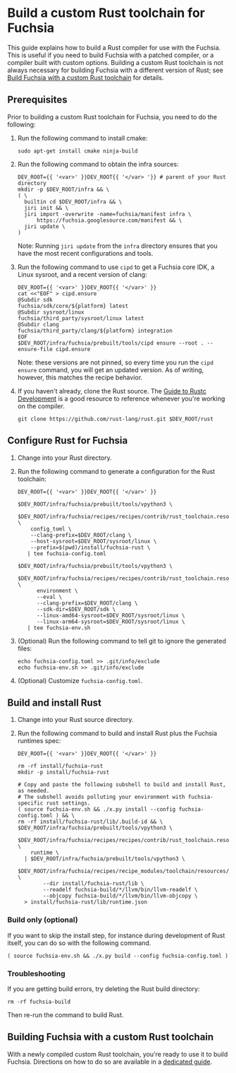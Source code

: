 # Build a custom Rust toolchain for Fuchsia

This guide explains how to build a Rust compiler for use with the Fuchsia. This
is useful if you need to build Fuchsia with a patched compiler, or a compiler
built with custom options. Building a custom Rust toolchain is not always
necessary for building Fuchsia with a different version of Rust; see
[Build Fuchsia with a custom Rust toolchain](/docs/development/build/fuchsia_custom_rust.md)
for details.

## Prerequisites

Prior to building a custom Rust toolchain for Fuchsia, you need to do the following:

1. Run the following command to install cmake:

   ```posix-terminal
   sudo apt-get install cmake ninja-build
   ```

1. Run the following command to obtain the infra sources:

   ```posix-terminal
   DEV_ROOT={{ '<var>' }}DEV_ROOT{{ '</var> '}} # parent of your Rust directory
   mkdir -p $DEV_ROOT/infra && \
   ( \
     builtin cd $DEV_ROOT/infra && \
     jiri init && \
     jiri import -overwrite -name=fuchsia/manifest infra \
         https://fuchsia.googlesource.com/manifest && \
     jiri update \
   )
   ```

   Note: Running `jiri update` from the `infra` directory ensures that you
   have the most recent configurations and tools.

1. Run the following command to use `cipd` to get a Fuchsia core IDK, a Linux
   sysroot, and a recent version of clang:

   ```posix-terminal
   DEV_ROOT={{ '<var>' }}DEV_ROOT{{ '</var>' }}
   cat <<"EOF" > cipd.ensure
   @Subdir sdk
   fuchsia/sdk/core/${platform} latest
   @Subdir sysroot/linux
   fuchsia/third_party/sysroot/linux latest
   @Subdir clang
   fuchsia/third_party/clang/${platform} integration
   EOF
   $DEV_ROOT/infra/fuchsia/prebuilt/tools/cipd ensure --root . --ensure-file cipd.ensure
   ```

   Note: these versions are not pinned, so every time you run the `cipd ensure`
   command, you will get an updated version. As of writing, however, this
   matches the recipe behavior.

1. If you haven't already, clone the Rust source. The
   [Guide to Rustc Development] is a good resource to reference whenever you're
   working on the compiler.

   ```posix-terminal
   git clone https://github.com/rust-lang/rust.git $DEV_ROOT/rust
   ```

[Guide to Rustc Development]: https://rustc-dev-guide.rust-lang.org/building/how-to-build-and-run.html

## Configure Rust for Fuchsia

1. Change into your Rust directory.
1. Run the following command to generate a configuration for the Rust toolchain:

   ```posix-terminal
   DEV_ROOT={{ '<var>' }}DEV_ROOT{{ '</var>' }}

   $DEV_ROOT/infra/fuchsia/prebuilt/tools/vpython3 \
     $DEV_ROOT/infra/fuchsia/recipes/recipes/contrib/rust_toolchain.resources/generate_config.py \
       config_toml \
       --clang-prefix=$DEV_ROOT/clang \
       --host-sysroot=$DEV_ROOT/sysroot/linux \
       --prefix=$(pwd)/install/fuchsia-rust \
      | tee fuchsia-config.toml

   $DEV_ROOT/infra/fuchsia/prebuilt/tools/vpython3 \
       $DEV_ROOT/infra/fuchsia/recipes/recipes/contrib/rust_toolchain.resources/generate_config.py \
         environment \
         --eval \
         --clang-prefix=$DEV_ROOT/clang \
         --sdk-dir=$DEV_ROOT/sdk \
         --linux-amd64-sysroot=$DEV_ROOT/sysroot/linux \
         --linux-arm64-sysroot=$DEV_ROOT/sysroot/linux \
      | tee fuchsia-env.sh
   ```

1. (Optional) Run the following command to tell git to ignore the generated files:

   ```posix-terminal
   echo fuchsia-config.toml >> .git/info/exclude
   echo fuchsia-env.sh >> .git/info/exclude
   ```

1. (Optional) Customize `fuchsia-config.toml`.

## Build and install Rust

1. Change into your Rust source directory.
1. Run the following command to build and install Rust plus the Fuchsia runtimes spec:

   ```posix-terminal
   DEV_ROOT={{ '<var>' }}DEV_ROOT{{ '</var>' }}

   rm -rf install/fuchsia-rust
   mkdir -p install/fuchsia-rust

   # Copy and paste the following subshell to build and install Rust, as needed.
   # The subshell avoids polluting your environment with fuchsia-specific rust settings.
   ( source fuchsia-env.sh && ./x.py install --config fuchsia-config.toml ) && \
   rm -rf install/fuchsia-rust/lib/.build-id && \
   $DEV_ROOT/infra/fuchsia/prebuilt/tools/vpython3 \
     $DEV_ROOT/infra/fuchsia/recipes/recipes/contrib/rust_toolchain.resources/generate_config.py \
       runtime \
     | $DEV_ROOT/infra/fuchsia/prebuilt/tools/vpython3 \
         $DEV_ROOT/infra/fuchsia/recipes/recipe_modules/toolchain/resources/runtimes.py \
           --dir install/fuchsia-rust/lib \
           --readelf fuchsia-build/*/llvm/bin/llvm-readelf \
           --objcopy fuchsia-build/*/llvm/bin/llvm-objcopy \
     > install/fuchsia-rust/lib/runtime.json
   ```

### Build only (optional)

If you want to skip the install step, for instance during development of Rust
itself, you can do so with the following command.

```posix-terminal
( source fuchsia-env.sh && ./x.py build --config fuchsia-config.toml )
```

### Troubleshooting

If you are getting build errors, try deleting the Rust build directory:

```posix-terminal
rm -rf fuchsia-build
```

Then re-run the command to build Rust.

## Building Fuchsia with a custom Rust toolchain

With a newly compiled custom Rust toolchain, you're ready to use it to build
Fuchsia. Directions on how to do so are available in a [dedicated guide].

[dedicated guide]: /docs/development/build/fuchsia_custom_rust.md
